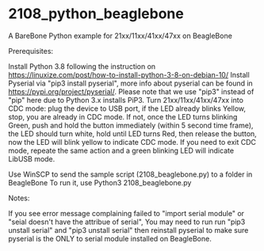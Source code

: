# 2108_python_beaglebone

A BareBone Python example for 21xx/11xx/41xx/47xx on BeagleBone

Prerequisites:

Install Python 3.8 following the instruction on https://linuxize.com/post/how-to-install-python-3-8-on-debian-10/
Install Pyserial via "pip3 install pyserial", more info about pyserial can be found in https://pypi.org/project/pyserial/. Please note that we use "pip3" instead of "pip" here due to Python 3.x installs PiP3.
Turn 21xx/11xx/41xx/47xx into CDC mode: plug the device to USB port, if the LED already blinks Yellow, stop, you are already in CDC mode. If not, once the LED turns blinking Green, push and hold the button immediately (within 5 second time frame), the LED should turn white, hold until LED turns Red, then release the button, now the LED will blink yellow to indicate CDC mode. If you need to exit CDC mode, repeate the same action and a green blinking LED will indicate LibUSB mode.

Use WinSCP to send the sample script (2108_beaglebone.py) to a folder in BeagleBone
To run it, use Python3 2108_beaglebone.py

Notes:

If you see error message complaining failed to "import serial module" or "seial doesn't have the attribue of serial", You may need to run run "pip3 unstall serial" and "pip3 unstall serial" then reinstall pyserial to make sure pyserial is the ONLY to serial module installed on BeagleBone.

